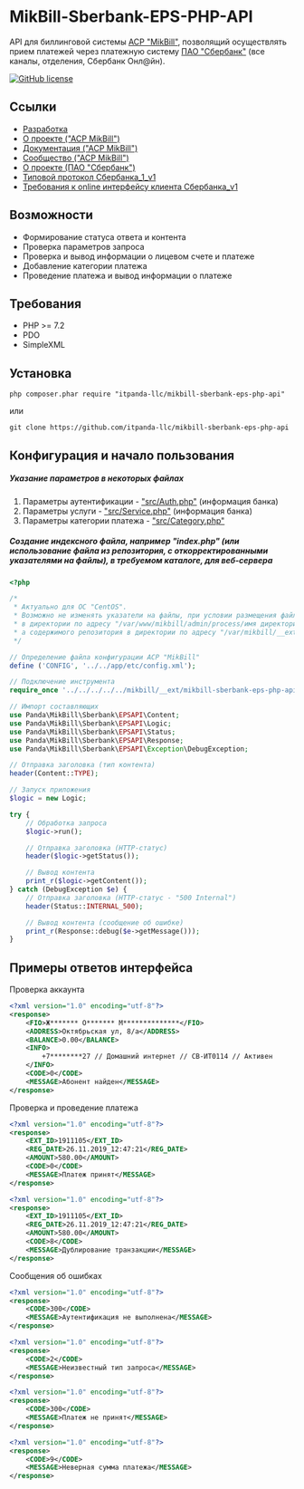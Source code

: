 # MikBill-Sberbank-EPS-PHP-API

API для биллинговой системы [АСР "MikBill"](https://mikbill.pro), позволящий осуществлять прием платежей через платежную систему [ПАО "Сбербанк"](https://sberbank.ru) (все каналы, отделения, Сбербанк Онл@йн).

[![GitHub license](https://img.shields.io/badge/license-MIT-blue)](LICENSE)

## Ссылки

* [Разработка](https://github.com/itpanda-llc)
* [О проекте ("АСР MikBill")](https://mikbill.pro)
* [Документация ("АСР MikBill")](https://wiki.mikbill.pro)
* [Сообщество ("АСР MikBill")](https://mikbill.userecho.com)
* [О проекте (ПАО "Сбербанк")](https://sberbank.ru)
* [Типовой протокол Сбербанка_1_v1](%D0%A2%D0%B8%D0%BF%D0%BE%D0%B2%D0%BE%D0%B9%20%D0%BF%D1%80%D0%BE%D1%82%D0%BE%D0%BA%D0%BE%D0%BB%20%D0%A1%D0%B1%D0%B5%D1%80%D0%B1%D0%B0%D0%BD%D0%BA%D0%B0_1_v1.docx)
* [Требования к online интерфейсу клиента Сбербанка_v1](%D0%A2%D1%80%D0%B5%D0%B1%D0%BE%D0%B2%D0%B0%D0%BD%D0%B8%D1%8F%20%D0%BA%20online%20%D0%B8%D0%BD%D1%82%D0%B5%D1%80%D1%84%D0%B5%D0%B9%D1%81%D1%83%20%D0%BA%D0%BB%D0%B8%D0%B5%D0%BD%D1%82%D0%B0%20%D0%A1%D0%B1%D0%B5%D1%80%D0%B1%D0%B0%D0%BD%D0%BA%D0%B0_v1.docx)

## Возможности

* Формирование статуса ответа и контента
* Проверка параметров запроса
* Проверка и вывод информации о лицевом счете и платеже
* Добавление категории платежа
* Проведение платежа и вывод информации о платеже

## Требования

* PHP >= 7.2
* PDO
* SimpleXML

## Установка

```shell script
php composer.phar require "itpanda-llc/mikbill-sberbank-eps-php-api"
```

или

```shell script
git clone https://github.com/itpanda-llc/mikbill-sberbank-eps-php-api
```

## Конфигурация и начало пользования

##### Указание параметров в некоторых файлах

1. Параметры аутентификации - ["src/Auth.php"](src/Auth.php) (информация банка)
2. Параметры услуги - ["src/Service.php"](src/Service.php) (информация банка)
3. Параметры категории платежа - ["src/Category.php"](src/Category.php)

##### Создание индексного файла, например "index.php" (или использование файла из репозитория, с откорректированными указателями на файлы), в требуемом каталоге, для веб-сервера

```php
<?php

/*
 * Актуально для ОС "CentOS".
 * Возможно не изменять указатели на файлы, при условии размещения файла с этим кодом (файла из репозитория)
 * в директории по адресу "/var/www/mikbill/admin/process/имя директории, например, например "sberbank"/",
 * а содержимого репозитория в директории по адресу "/var/mikbill/__ext/mikbill-sberbank-eps-php-api/".
 */

// Определение файла конфигурации АСР "MikBill"
define ('CONFIG', '../../app/etc/config.xml');

// Подключение инструмента
require_once '../../../../../mikbill/__ext/mikbill-sberbank-eps-php-api/autoload.php';

// Импорт составляющих
use Panda\MikBill\Sberbank\EPSAPI\Content;
use Panda\MikBill\Sberbank\EPSAPI\Logic;
use Panda\MikBill\Sberbank\EPSAPI\Status;
use Panda\MikBill\Sberbank\EPSAPI\Response;
use Panda\MikBill\Sberbank\EPSAPI\Exception\DebugException;

// Отправка заголовка (тип контента)
header(Content::TYPE);

// Запуск приложения
$logic = new Logic;

try {
    // Обработка запроса
    $logic->run();

    // Отправка заголовка (HTTP-статус)
    header($logic->getStatus());

    // Вывод контента
    print_r($logic->getContent());
} catch (DebugException $e) {
    // Отправка заголовка (HTTP-статус - "500 Internal")
    header(Status::INTERNAL_500);

    // Вывод контента (сообщение об ошибке)
    print_r(Response::debug($e->getMessage()));
}
```

## Примеры ответов интерфейса

Проверка аккаунта

```xml
<?xml version="1.0" encoding="utf-8"?>
<response>
    <FIO>Ж******* О******* М**************</FIO>
    <ADDRESS>Октябрьская ул, 8/а</ADDRESS>
    <BALANCE>0.00</BALANCE>
    <INFO>
        +7********27 // Домашний интернет // СВ-ИТ0114 // Активен
    </INFO>
    <CODE>0</CODE>
    <MESSAGE>Абонент найден</MESSAGE>
</response>
```

Проверка и проведение платежа

```xml
<?xml version="1.0" encoding="utf-8"?>
<response>
    <EXT_ID>1911105</EXT_ID>
    <REG_DATE>26.11.2019_12:47:21</REG_DATE>
    <AMOUNT>580.00</AMOUNT>
    <CODE>0</CODE>
    <MESSAGE>Платеж принят</MESSAGE>
</response>
```

```xml
<?xml version="1.0" encoding="utf-8"?>
<response>
    <EXT_ID>1911105</EXT_ID>
    <REG_DATE>26.11.2019_12:47:21</REG_DATE>
    <AMOUNT>580.00</AMOUNT>
    <CODE>8</CODE>
    <MESSAGE>Дублирование транзакции</MESSAGE>
</response>
```

Сообщения об ошибках

```xml
<?xml version="1.0" encoding="utf-8"?>
<response>
    <CODE>300</CODE>
    <MESSAGE>Аутентификация не выполнена</MESSAGE>
</response>
```

```xml
<?xml version="1.0" encoding="utf-8"?>
<response>
    <CODE>2</CODE>
    <MESSAGE>Неизвестный тип запроса</MESSAGE>
</response>
```

```xml
<?xml version="1.0" encoding="utf-8"?>
<response>
    <CODE>300</CODE>
    <MESSAGE>Платеж не принят</MESSAGE>
</response>
```

```xml
<?xml version="1.0" encoding="utf-8"?>
<response>
    <CODE>9</CODE>
    <MESSAGE>Неверная сумма платежа</MESSAGE>
</response>
```
